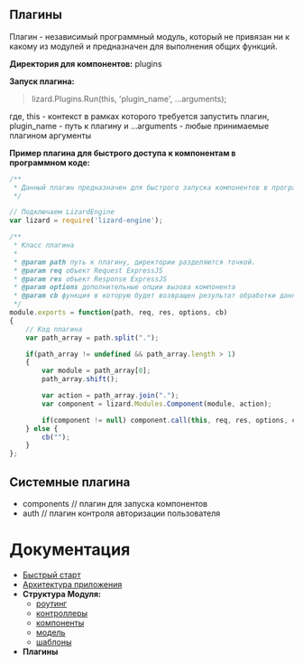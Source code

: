 ## Плагины

Плагин - независимый программный модуль, который не привязан ни к какому из модулей и предназначен для выполнения общих функций.

**Директория для компонентов:** plugins

**Запуск плагина:**

> lizard.Plugins.Run(this, 'plugin_name', ...arguments);

где, this - контекст в рамках которого требуется запустить плагин, plugin_name - путь к плагину и ...arguments - любые принимаемые плагином аргументы

**Пример плагина для быстрого доступа к компонентам в программном коде:**

```javascript
/**
 * Данный плагин предназначен для быстрого запуска компонентов в программном коде
 */

// Подключаем LizardEngine
var lizard = require('lizard-engine');

/**
 * Класс плагина
 *
 * @param path путь к плагину, директории разделяются точкой.
 * @param req объект Request ExpressJS
 * @param res объект Response ExpressJS
 * @param options дополнительные опции вызова компонента
 * @param cb функция в которую будет возвращен результат обработки данных
 */
module.exports = function(path, req, res, options, cb)
{
    // Код плагина
    var path_array = path.split(".");

    if(path_array != undefined && path_array.length > 1)
    {
        var module = path_array[0];
        path_array.shift();

        var action = path_array.join(".");
        var component = lizard.Modules.Component(module, action);

        if(component != null) component.call(this, req, res, options, cb);
    } else {
        cb("");
    }
};
```

## Системные плагина

* components // плагин для запуска компонентов
* auth // плагин контроля авторизации пользователя

# Документация

* [Быстрый старт](https://github.com/PoluosmakAndrew/lizard-engine/blob/master/docs/getstarted.md)
* [Архитектура приложения](https://github.com/PoluosmakAndrew/lizard-engine/blob/master/docs/architecture.md)
* **Структура Модуля:**
    * [роутинг](https://github.com/PoluosmakAndrew/lizard-engine/blob/master/docs/module_routing.md)
    * [контроллеры](https://github.com/PoluosmakAndrew/lizard-engine/blob/master/docs/module_controller.md)
    * [компоненты](https://github.com/PoluosmakAndrew/lizard-engine/blob/master/docs/module_component.md)
    * [модель](https://github.com/PoluosmakAndrew/lizard-engine/blob/master/docs/module_model.md)
    * [шаблоны](https://github.com/PoluosmakAndrew/lizard-engine/blob/master/docs/module_template.md)
* **Плагины**